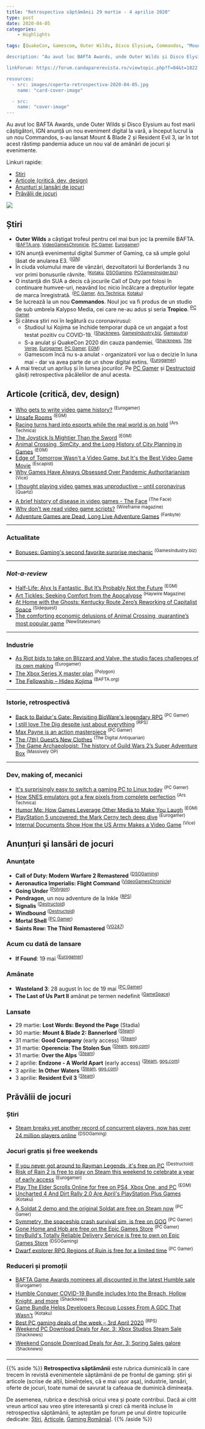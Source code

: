 ```yaml
---
title: "Retrospectiva săptămânii 29 martie - 4 aprilie 2020"
type: post
date: 2020-04-05
categories:
    - Highlights

tags: [QuakeCon, Gamescom, Outer Wilds, Disco Elysium, Commandos, "Mount & Blade 2: Bannerlord", Resident Evil 3, Call of Duty, Borderlands 3, Death Stranding, "Half-Life: Alyx", "Animal Crossing: New Horizons", Baldur's Gate, The Dig, Max Payne, The 7th Guest, Guild Wars 2, Wasteland 3, The Last of Us Part 2, "Lost Words: Beyond The Page", "Operencia: The Stole Sun", Good Company, Over the Alps, In Other Waters]

description: "Au avut loc BAFTA Awards, unde Outer Wilds și Disco Elysium au fost marii câștigători, IGN anunță un nou eveniment digital la vară, a început lucrul la un nou Commandos, s-au lansat Mount & Blade 2 și Resident Evil 3, iar în tot acest răstimp pandemia aduce un nou val de amânări de jocuri și evenimente."

linkForum: https://forum.candaparerevista.ro/viewtopic.php?f=84&t=1822

resources:
  - src: images/coperta-retrospectiva-2020-04-05.jpg
    name: "card-cover-image"

  - src:
    name: "cover-image"
---
```


Au avut loc BAFTA Awards, unde Outer Wilds și Disco Elysium au fost marii câștigători, IGN anunță un nou eveniment digital la vară, a început lucrul la un nou Commandos, s-au lansat Mount & Blade 2 și Resident Evil 3, iar în tot acest răstimp pandemia aduce un nou val de amânări de jocuri și evenimente.

Linkuri rapide:

* [Știri](#știri)
* [Articole (critică, dev, design)](#articole-critică-dev-design)
* [Anunţuri şi lansări de jocuri](#anunțuri-şi-lansări-de-jocuri)
* [Prăvălii de jocuri](#prăvălii-de-jocuri)

![](images/coperta-retrospectiva-2020-04-05.jpg)

## Știri

* **Outer Wilds** a câștigat trofeul pentru cel mai bun joc la premiile BAFTA. <sup>([BAFTA.org](http://www.bafta.org/games/awards/bafta-games-awards-nominations-and-winners-2020), [VideoGamesChronicle](https://www.videogameschronicle.com/news/outer-wilds-and-disco-elysium-triumph-at-the-2020-bafta-game-awards/), [PC Gamer](https://www.pcgamer.com/outer-wilds-wins-best-game-at-the-2020-bafta-game-awards/), [Eurogamer](https://www.eurogamer.net/articles/2020-04-03-outer-wilds-scoops-baftas-best-game-award))</sup>
* IGN anunță evenimentul digital Summer of Gaming, ca să umple golul lăsat de anularea E3. <sup>([IGN](https://www.ign.com/articles/ign-announces-summer-of-gaming-event-in-june))</sup>
* În ciuda volumului mare de vânzări, dezvoltatorii lui Borderlands 3 nu vor primi bonusurile râvnite.  <sup>([Kotaku](https://kotaku.com/sources-despite-huge-sales-borderlands-3-developers-a-1842617645), [DSOGaming](https://www.dsogaming.com/news/gearboxs-employees-will-not-receive-any-royalty-bonuses-from-borderlands-3/), [PCGamesInsider.biz](https://www.pcgamesinsider.biz/news/70842/gearbox-staff-miss-out-on-borderlands-3-bonuses/))</sup>
* O instanță din SUA a decis că jocurile Call of Duty pot folosi în continuare humvee-uri, neavând loc nicio încălcare a drepturilor legate de marca înregistrată. <sup>([PC Gamer](https://www.pcgamer.com/judge-rules-that-call-of-duty-can-have-humvees-in-it-because-games-are-art/), [Ars Technica](https://arstechnica.com/gaming/2020/04/us-judge-first-amendment-protects-call-of-dutys-use-of-humvees/), [Kotaku](https://kotaku.com/activision-wins-first-amendment-call-of-duty-lawsuit-1842625317))</sup>
* Se lucrează la un nou **Commandos**. Noul joc va fi produs de un studio de sub umbrela Kalypso Media, cei care ne-au adus și seria **Tropico**. <sup>[PC Gamer](https://www.pcgamer.com/a-brand-new-commandos-game-is-in-development/)</sup>
* Și câteva știri noi în legătură cu coronavirusul:
    * Studioul lui Kojima se închide temporar după ce un angajat a fost testat pozitiv cu COVID-19. <sup>([Shacknews](https://www.shacknews.com/article/117292/kojima-productions-closes-offices-after-employee-tests-positive-for-covid-19), [GamesIndustry.biz](https://www.gamesindustry.biz/articles/2020-03-31-kojima-productions-staff-working-remotely-after-employee-diagnosed-with-covid-19), [Gamasutra](https://www.gamasutra.com/view/news/360350/Kojima_Productions_working_remotely_after_employee_diagnosed_with_COVID19.php))</sup>
    * S-a anulat și QuakeCon 2020 din cauza pandemiei. <sup>([Shacknews](https://www.shacknews.com/article/117287/quakecon-2020-has-been-canceled-due-to-covid-19-concerns), [The Verge](https://www.theverge.com/2020/3/31/21201501/quakecon-quake-canceled-bethesda-id-software-25th-anniversary), [Eurogamer](https://www.eurogamer.net/articles/2020-03-31-this-years-25th-anniversary-quakecon-is-cancelled-due-to-the-coronavirus), [PC Gamer](https://www.pcgamer.com/quakecon-2020-is-cancelled/), [EGM](https://egmnow.com/quakecon-2020-has-been-canceled/))</sup>
    * Gamescom încă nu s-a anulat - organizatorii vor lua o decizie în luna mai - dar va avea parte de un show digital extins. <sup>([Eurogamer](https://www.eurogamer.net/articles/2020-03-31-gamescom-to-significantly-expand-digital-elements))</sup>
* A mai trecut un apriluș și în lumea jocurilor. Pe [PC Gamer](https://www.pcgamer.com/april-fools-day-2020/) și [Destructoid](https://www.destructoid.com/here-s-a-big-gaming-april-fools-day-2020-recap-585518.phtml) găsiți retrospectiva păcălelilor de anul acesta.

## Articole (critică, dev, design)

* [Who gets to write video game history?](https://www.eurogamer.net/articles/2020-03-29-who-gets-to-write-video-game-history) <sup>(Eurogamer)</sup>
* [Unsafe Rooms](https://egmnow.com/unsafe-rooms/) <sup>(EGM)</sup>
* [Racing turns hard into esports while the real world is on hold](https://arstechnica.com/cars/2020/04/real-world-racing-is-on-pause-does-esports-fill-the-gap/) <sup>(Ars Technica)</sup>
* [The Joystick Is Mightier Than the Sword](https://egmnow.com/the-joystick-is-mightier-than-the-sword/) <sup>(EGM)</sup>
* [Animal Crossing, SimCity, and the Long History of City Planning in Games](https://egmnow.com/animal-crossing-simcity-and-the-long-history-of-city-planning-in-games/) <sup>(EGM)</sup>
* [Edge of Tomorrow Wasn&#039;t a Video Game, but It&#039;s the Best Video Game Movie](https://www.escapistmagazine.com/v2/edge-of-tomorrow-wasnt-a-video-game-but-its-the-best-video-game-movie/) <sup>(Escapist)</sup>
* [Why Games Have Always Obsessed Over Pandemic Authoritarianism](https://www.vice.com/en_us/article/g5x9dq/why-games-have-always-obsessed-over-pandemic-authoritarianism) <sup>(Vice)</sup>
* [I thought playing video games was unproductive – until coronavirus](https://qz.com/1828393/twitch-and-call-of-duty-warzone-are-helping-my-coronavirus-anxiety/) <sup>(Quartz)</sup>
* [A brief history of disease in video games - The Face](https://theface.com/life/disease-video-games-coronavirus-world-of-warcraft-far-cry-2) <sup>(The Face)</sup>
* [Why don’t we read video game scripts?](https://wireframe.raspberrypi.org/articles/why-dont-we-read-video-game-scripts) <sup>(Wireframe magazine)</sup>
* [Adventure Games are Dead, Long Live Adventure Games](https://www.fanbyte.com/features/adventure-games/) <sup>(Fanbyte)</sup>

---

### Actualitate

* [Bonuses: Gaming's second favorite surprise mechanic](https://www.gamesindustry.biz/articles/2020-04-03-bonuses-gamings-second-favorite-surprise-mechanic) <sup>(GamesIndustry.biz)</sup>

---

### _Not-a-review_
* [Half-Life: Alyx Is Fantastic, But It’s Probably Not the Future](https://egmnow.com/half-life-alyx-is-fantastic-but-its-probably-not-the-future/) <sup>(EGM)</sup>
* [Art Tickles: Seeking Comfort from the Apocalypse](https://haywiremag.com/columns/art-tickles-seeking-comfort-from-the-apocalypse/) <sup>(Haywire Magazine)</sup>
* [At Home with the Ghosts: Kentucky Route Zero’s Reworking of Capitalist Space](https://sidequest.zone/2020/03/30/at-home-with-the-ghosts-kentucky-route-zero-reworking-of-capitalist-space/) <sup>(Sidequest)</sup>
* [The comforting economic delusions of Animal Crossing, quarantine’s most popular game](https://www.newstatesman.com/culture/games/2020/04/comforting-economic-delusions-animal-crossing-quarantine-s-most-popular-game) <sup>(NewStatesman)</sup>

---

### Industrie
* [As Riot bids to take on Blizzard and Valve, the studio faces challenges of its own making](https://www.eurogamer.net/articles/2020-03-30-as-riot-bids-to-take-on-blizzard-and-valve-the-studio-faces-challenges-of-its-own-making) <sup>(Eurogamer)</sup>
* [The Xbox Series X master plan](https://www.polygon.com/2020/4/1/21197360/xbox-series-x-launch-microsoft-phil-spencer-analysis) <sup>(Polygon)</sup>
* [The Fellowship – Hideo Kojima](http://www.bafta.org/games/features/the-fellowship-hideo-kojima) <sup>(BAFTA.org)</sup>

---

### Istorie, retrospectivă
* [Back to Baldur's Gate: Revisiting BioWare's legendary RPG](https://www.pcgamer.com/back-to-baldurs-gate-revisiting-biowares-legendary-rpg/) <sup>(PC Gamer)</sup>
* [I still love The Dig despite just about everything](https://www.rockpapershotgun.com/2020/03/30/i-still-love-the-dig-despite-just-about-everything/) <sup>(RPS)</sup>
* [Max Payne is an action masterpiece](https://www.pcgamer.com/max-payne-is-an-action-masterpiece/) <sup>(PC Gamer)</sup>
* [The (7th) Guest&#8217;s New Clothes](https://www.filfre.net/2020/04/the-7th-guests-new-clothes/) <sup>(The Digital Antiquarian)</sup>
* [The Game Archaeologist: The history of Guild Wars 2’s Super Adventure Box](https://massivelyop.com/2020/04/04/the-game-archaeologist-the-history-of-guild-wars-2s-super-adventure-box/) <sup>(Massively OP)</sup>

---

### Dev, making of, mecanici
* [It's surprisingly easy to switch a gaming PC to Linux today](https://www.pcgamer.com/its-surprisingly-easy-to-switch-a-gaming-pc-to-linux-today/) <sup>(PC Gamer)</sup>
* [How SNES emulators got a few pixels from complete perfection](https://arstechnica.com/gaming/2020/04/how-snes-emulators-got-a-few-pixels-from-complete-perfection/) <sup>(Ars Technica)</sup>
* [Humor Me: How Games Leverage Other Media to Make You Laugh](https://egmnow.com/humor-me-how-games-leverage-other-media-to-make-you-laugh/) <sup>(EGM)</sup>
* [PlayStation 5 uncovered: the Mark Cerny tech deep dive](https://www.eurogamer.net/articles/digitalfoundry-2020-playstation-5-the-mark-cerny-tech-deep-dive) <sup>(Eurogamer)</sup>
* [Internal Documents Show How the US Army Makes a Video Game](https://www.vice.com/en_us/article/qjd58b/internal-documents-how-us-army-makes-video-game-operation-overmatch) <sup>(Vice)</sup>


## Anunțuri şi lansări de jocuri

### Anunţate
* **Call of Duty: Modern Warfare 2 Remastered** <sup>([DSOGaming](https://www.dsogaming.com/news/call-of-duty-modern-warfare-2-remastered-is-officially-coming-to-pc-on-april-30th/))</sup>
* **Aeronautica Imperialis: Flight Command** <sup>([VideoGamesChronicle](https://www.videogameschronicle.com/news/aeronautica-imperialis-flight-command-coming-to-pc-in-may/))</sup>
* **Going Under** <sup>([Polygon](https://www.polygon.com/2020/4/2/21204448/going-under-ps4-pc-switch-xbox-one-trailer))</sup>
* **Pendragon**, un nou adventure de la Inkle <sup>([RPS](https://www.rockpapershotgun.com/2020/04/02/pendragon-is-a-tactical-arthurian-tale-from-the-folks-behind-heavens-vault/))</sup>
* **Signalis** <sup>([Destructoid](https://www.destructoid.com/signalis-is-a-sci-fi-survival-horror-game-worth-following-585700.phtml))</sup>
* **Windbound** <sup>([Destructoid](https://www.destructoid.com/windbound-is-a-survival-adventure-game-about-building-boats-585688.phtml))</sup>
* **Mortal Shell** <sup>([PC Gamer](https://www.pcgamer.com/mortal-shell-is-visually-stunning-soulslike-coming-out-later-this-year/))</sup>
* **Saints Row: The Third Remastered** <sup>([VG247](https://www.vg247.com/2020/04/04/saints-row-the-third-remastered-esrb/))</sup>

### Acum cu dată de lansare
* **If Found**: 19 mai <sup>([Eurogamer](https://www.eurogamer.net/articles/2020-04-02-annapurna-interactives-apocalyptic-coming-of-age-visual-novel-if-found-is-out-in-may))</sup>

### Amânate
* **Wasteland 3**: 28 august în loc de 19 mai <sup>([PC Gamer](https://www.pcgamer.com/wasteland-3-is-delayed-into-august/))</sup>
* **The Last of Us Part II** amânat pe termen nedefinit <sup>([GameSpace](https://www.gamespace.com/all-articles/news/the-last-of-us-part-ii-delayed-indefinitely/))</sup>


### Lansate
* 29 martie: **Lost Words: Beyond the Page**  (Stadia)
* 30 martie: **Mount & Blade 2: Bannerlord** <sup>([Steam](https://store.steampowered.com/app/261550/Mount__Blade_II_Bannerlord/))</sup>
* 31 martie: **Good Company** (early access) <sup>([Steam](https://store.steampowered.com/app/911430/Good_Company/))</sup>
* 31 martie: **Operencia: The Stolen Sun** <sup>([Steam](https://store.steampowered.com/app/985950/Operencia_The_Stolen_Sun/), [gog.com](https://www.gog.com/game/operencia_the_stolen_sun))</sup>
* 31 martie: **Over the Alps** <sup>([Steam](https://store.steampowered.com/app/1227400/Over_the_Alps/))</sup>
* 2 aprilie: **Endzone - A World Apart** (early access) <sup>([Steam](https://store.steampowered.com/app/933820/Endzone__A_World_Apart/), [gog.com](https://www.gog.com/game/endzone_a_world_apart))</sup>
* 3 aprilie: **In Other Waters** <sup>([Steam](https://store.steampowered.com/app/890720/In_Other_Waters/), [gog.com](https://www.gog.com/game/in_other_waters))</sup>
* 3 aprilie: **Resident Evil 3** <sup>([Steam](https://store.steampowered.com/app/952060/RESIDENT_EVIL_3/))</sup>


## Prăvălii de jocuri

### Știri
* [Steam breaks yet another record of concurrent players, now has over 24 million players online](https://www.dsogaming.com/news/steam-breaks-yet-another-record-of-concurrent-players-now-has-over-24-million-players-online/) <sup>(DSOGaming)</sup>

### Jocuri gratis și free weekends
* [If you never got around to Rayman Legends, it's free on PC](https://www.destructoid.com/if-you-never-got-around-to-rayman-legends-it-s-free-on-pc-585389.phtml) <sup>(Destructoid)</sup>
* [Risk of Rain 2 is free to play on Steam this weekend to celebrate a year of early access](https://www.eurogamer.net/articles/2020-03-31-risk-of-rain-2-is-free-to-play-on-steam-this-weekend-to-celebrate-a-year-of-early-access) <sup>(Eurogamer)</sup>
* [Play The Elder Scrolls Online for free on PS4, Xbox One, and PC](https://egmnow.com/play-the-elder-scrolls-online-for-free-on-ps4-xbox-one-and-pc/) <sup>(EGM)</sup>
* [Uncharted 4 And Dirt Rally 2.0 Are April&#x27;s PlayStation Plus Games](https://kotaku.com/uncharted-4-and-dirt-rally-2-0-are-aprils-playstation-p-1842615126) <sup>(Kotaku)</sup>
* [A Soldat 2 demo and the original Soldat are free on Steam now](https://www.pcgamer.com/a-soldat-2-demo-and-the-original-soldat-are-free-on-steam-now/) <sup>(PC Gamer)</sup>
* [Symmetry, the spaceship crash survival sim, is free on GOG](https://www.pcgamer.com/symmetry-the-spaceship-crash-survival-sim-is-free-on-gog/) <sup>(PC Gamer)</sup>
* [Gone Home and Hob are free on the Epic Games Store](https://www.pcgamer.com/gone-home-and-hob-are-free-on-the-epic-games-store/) <sup>(PC Gamer)</sup>
* [tinyBuild&#039;s Totally Reliable Delivery Service is free to own on Epic Games Store](https://www.dsogaming.com/news/tinybuilds-totally-reliable-delivery-service-is-free-to-own-on-epic-games-store/) <sup>(DSOGaming)</sup>
* [Dwarf explorer RPG Regions of Ruin is free for a limited time](https://www.pcgamer.com/dwarf-explorer-rpg-regions-of-ruin-is-free-for-a-limited-time/) <sup>(PC Gamer)</sup>

### Reduceri și promoții
* [BAFTA Game Awards nominees all discounted in the latest Humble sale](https://www.eurogamer.net/articles/2020-03-31-bafta-game-awards-nominees-all-discounted-in-the-latest-humble-sale) <sup>(Eurogamer)</sup>
* [Humble Conquer COVID-19 Bundle includes Into the Breach, Hollow Knight, and more](https://www.shacknews.com/article/117296/humble-conquer-covid-19-bundle-includes-into-the-breach-hollow-knight-and-more) <sup>(Shacknews)</sup>
* [Game Bundle Helps Developers Recoup Losses From A GDC That Wasn&#x27;t](https://kotaku.com/game-bundle-helps-developers-recoup-losses-from-a-gdc-t-1842594334) <sup>(Kotaku)</sup>
* [Best PC gaming deals of the week &#8211; 3rd April 2020](https://www.rockpapershotgun.com/2020/04/03/best-pc-gaming-deals-of-the-week-3rd-april-2020/) <sup>(RPS)</sup>
* [Weekend PC Download Deals for Apr. 3: Xbox Studios Steam Sale](https://www.shacknews.com/article/117360/weekend-pc-download-deals-for-apr-3-xbox-studios-steam-sale) <sup>(Shacknews)</sup>
* [Weekend Console Download Deals for Apr. 3: Spring Sales galore](https://www.shacknews.com/article/117358/weekend-console-download-deals-for-apr-3-spring-sales-galore) <sup>(Shacknews)</sup>

---

{{% aside %}}
**Retrospectiva săptămânii** este rubrica duminicală în care trecem în revistă evenimentele săptămânii de pe frontul de gaming: știri şi articole (scrise de alții, bineînțeles, că e mai ușor aşa), industrie, lansări, oferte de jocuri, toate numai de savurat la cafeaua de duminică dimineața.

De asemenea, rubrica e deschisă oricui vrea și poate contribui. Dacă ai citit vreun articol sau vreo știre interesantă și crezi că merită incluse în retrospectiva săptămânii, te așteptăm pe forum pe unul dintre topicurile dedicate: [Știri](https://forum.candaparerevista.ro/viewtopic.php?f=4&t=46), [Articole](https://forum.candaparerevista.ro/viewtopic.php?f=4&t=206), [Gaming România](https://forum.candaparerevista.ro/viewtopic.php?f=4&t=1622)].
{{% /aside %}}
